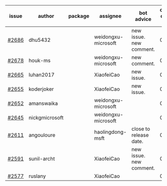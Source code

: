 | issue | author | package | assignee | bot advice | created date of issue | target release date | date from target |
| ------ | ------ | ------ | ------ | ------ | ------ | ------ | :-----: |
| [#2686](https://github.com/Azure/sdk-release-request/issues/2686) | dhu5432 |  | weidongxu-microsoft | new issue. new comment. | 04-14 | 04-22 |  |
| [#2678](https://github.com/Azure/sdk-release-request/issues/2678) | houk-ms |  | weidongxu-microsoft | new comment. | 04-12 | 04-18 |  |
| [#2665](https://github.com/Azure/sdk-release-request/issues/2665) | luhan2017 |  | XiaofeiCao | new issue. | 04-07 | 04-21 |  |
| [#2655](https://github.com/Azure/sdk-release-request/issues/2655) | koderjoker |  | XiaofeiCao | new issue. | 04-04 | 04-18 |  |
| [#2652](https://github.com/Azure/sdk-release-request/issues/2652) | amanswaika |  | weidongxu-microsoft |  | 04-01 | 04-11 |  |
| [#2645](https://github.com/Azure/sdk-release-request/issues/2645) | nickgmicrosoft |  | weidongxu-microsoft |  | 03-31 | 04-04 |  |
| [#2611](https://github.com/Azure/sdk-release-request/issues/2611) | angouloure |  | haolingdong-msft | close to release date.  | 03-24 | 04-14 | 0 |
| [#2591](https://github.com/Azure/sdk-release-request/issues/2591) | sunil-archt |  | XiaofeiCao | new issue. new comment. | 03-21 | 05-02 |  |
| [#2577](https://github.com/Azure/sdk-release-request/issues/2577) | ruslany |  | XiaofeiCao |  | 03-17 | 03-31 |  |
